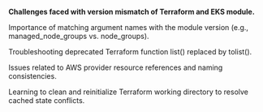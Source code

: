 
**Challenges faced with version mismatch of Terraform and EKS module.**

Importance of matching argument names with the module version (e.g., managed_node_groups vs. node_groups).

Troubleshooting deprecated Terraform function list() replaced by tolist().

Issues related to AWS provider resource references and naming consistencies.

Learning to clean and reinitialize Terraform working directory to resolve cached state conflicts.
